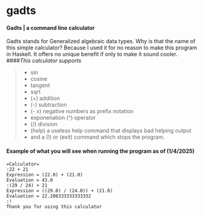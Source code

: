 # gadts

#### Gadts | a command line calculator

Gadts stands for Generalized algebraic data types. 
Why is that the name of this simple calculator? 
Because I used it for no reason to make this program in Haskell. 
It offers no unique benefit if only to make it sound cooler. 
####_This calculator supports_
>  - sin 
>  - cosine 
>  - tangent 
> - sqrt 
>  - (+) addition
>  - (-) subtraction
>  - (- x) negative numbers as prefix notation
>  -  exponenation (^) operator
>  - (/) division 
>  - (help) a useless help command that displays bad helping output
>  - and a (!) or (exit) command which stops the program.
>
#### Example of what you will see when running the program as of (1/4/2025)
   ```text 
   =Calculator=
   :22 + 21
   Expression = (22.0) + (21.0)
   Evaluation = 43.0
   :(29 / 24) + 21
   Expression = ((29.0) / (24.0)) + (21.0)
   Evaluation = 22.208333333333332
   :!
   Thank you for using this calculator
   ```
